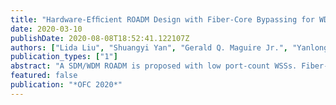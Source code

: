 ```yaml
---
title: "Hardware-Efﬁcient ROADM Design with Fiber-Core Bypassing for WDM/SDM Networks"
date: 2020-03-10
publishDate: 2020-08-08T18:52:41.122107Z
authors: ["Lida Liu", "Shuangyi Yan", "Gerald Q. Maguire Jr.", "Yanlong Li", "Dimitra Simeonidou"]
publication_types: ["1"]
abstract: "A SDM/WDM ROADM is proposed with low port-count WSSs. Fiber-core bypassing reduces the number of and port-count of WSSs in the implementation. The design requires less hardware without compromising on network performance with the developed routing core and wavelength assignment algorithm."
featured: false
publication: "*OFC 2020*"
---
```


